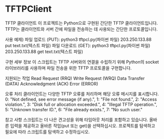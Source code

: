 # TFTPClient
TFTP 클라이언트
이 프로젝트는 Python으로 구현된 간단한 TFTP 클라이언트입니다. 
TFTP는 클라이언트와 서버 간에 파일을 전송하는 데 사용되는 간단한 프로토콜입니다.

사용 예제)
파일 업로드 (PUT): python3 tftpcl.py(파이썬 파일) 203.250.133.88 put text.txt(텍스트 파일)
파일 다운로드 (GET): python3 tftpcl.py(파이썬 파일) 203.250.133.88 get text.txt(텍스트 파일)

구현 세부 정보
이 스크립트는 TFTP 서버와의 연결을 수립하기 위해 Python의 socket 라이브러리를 사용하며 파일 전송을 위한 TFTP 프로토콜을 구현합니다.

지원되는 작업
Read Request (RRQ)
Write Request (WRQ)
Data Transfer (DATA)
Acknowledgment (ACK)
Error (ERROR)

오류 처리
클라이언트는 다양한 TFTP 오류를 처리하며 해당 오류 메시지를 표시합니다.
0: "Not defined, see error message (if any).",
1: "File not found.",
2: "Access violation.",
3: "Disk full or allocation exceeded.",
4: "Illegal TFTP operation.",
5: "Unknown transfer ID.",
6: "File already exists.",
7: "No such user."

참고 사항
스크립트는 더 나은 견고성을 위해 타임아웃 처리를 포함하고 있습니다.
올바른 입력을 제공하고 올바른 작업(put 또는 get)을 선택하십시오.
프로젝트를 탐색하고 필요에 따라 스크립트를 탐색하고 수정하십시오.
